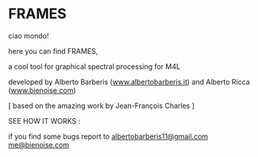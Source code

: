 # FRAMES
ciao mondo!

here you can find FRAMES,

a cool tool for graphical spectral processing for M4L

developed by Alberto Barberis (www.albertobarberis.it) 
and Alberto Ricca (www.bienoise.com)

[ based on the amazing work by Jean-François Charles ]

SEE HOW IT WORKS : 

if you find some bugs report to 
albertobarberis11@gmail.com
me@bienoise.com
